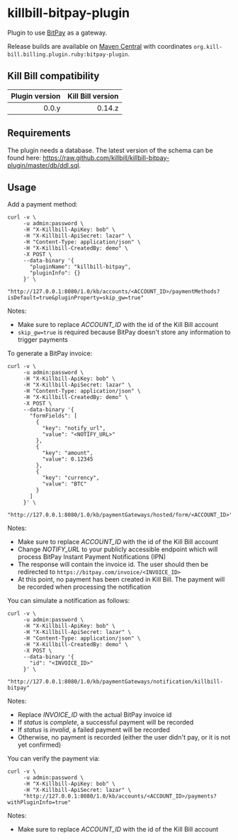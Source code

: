 killbill-bitpay-plugin
======================

Plugin to use [BitPay](http://www.bitpay.com/) as a gateway.

Release builds are available on [Maven Central](http://search.maven.org/#search%7Cga%7C1%7Cg%3A%22org.kill-bill.billing.plugin.ruby%22%20AND%20a%3A%22bitpay-plugin%22) with coordinates `org.kill-bill.billing.plugin.ruby:bitpay-plugin`.

Kill Bill compatibility
-----------------------

| Plugin version | Kill Bill version |
| -------------: | ----------------: |
| 0.0.y          | 0.14.z            |

Requirements
------------

The plugin needs a database. The latest version of the schema can be found here: https://raw.github.com/killbill/killbill-bitpay-plugin/master/db/ddl.sql.

Usage
-----

Add a payment method:

```
curl -v \
     -u admin:password \
     -H "X-Killbill-ApiKey: bob" \
     -H "X-Killbill-ApiSecret: lazar" \
     -H "Content-Type: application/json" \
     -H "X-Killbill-CreatedBy: demo" \
     -X POST \
     --data-binary '{
       "pluginName": "killbill-bitpay",
       "pluginInfo": {}
     }' \
     "http://127.0.0.1:8080/1.0/kb/accounts/<ACCOUNT_ID>/paymentMethods?isDefault=true&pluginProperty=skip_gw=true"
```

Notes:
* Make sure to replace *ACCOUNT_ID* with the id of the Kill Bill account
* `skip_gw=true` is required because BitPay doesn't store any information to trigger payments

To generate a BitPay invoice:

```
curl -v \
     -u admin:password \
     -H "X-Killbill-ApiKey: bob" \
     -H "X-Killbill-ApiSecret: lazar" \
     -H "Content-Type: application/json" \
     -H "X-Killbill-CreatedBy: demo" \
     -X POST \
     --data-binary '{
       "formFields": [
         {
           "key": "notify_url",
           "value": "<NOTIFY_URL>"
         },
         {
           "key": "amount",
           "value": 0.12345
         },
         {
           "key": "currency",
           "value": "BTC"
         }
       ]
     }' \
     "http://127.0.0.1:8080/1.0/kb/paymentGateways/hosted/form/<ACCOUNT_ID>"
```

Notes:
* Make sure to replace *ACCOUNT_ID* with the id of the Kill Bill account
* Change *NOTIFY_URL* to your publicly accessible endpoint which will process BitPay Instant Payment Notifications (IPN)
* The response will contain the invoice id. The user should then be redirected to `https://bitpay.com/invoice/<INVOICE_ID>`
* At this point, no payment has been created in Kill Bill. The payment will be recorded when processing the notification

You can simulate a notification as follows:

```
curl -v \
     -u admin:password \
     -H "X-Killbill-ApiKey: bob" \
     -H "X-Killbill-ApiSecret: lazar" \
     -H "Content-Type: application/json" \
     -H "X-Killbill-CreatedBy: demo" \
     -X POST \
     --data-binary '{
       "id": "<INVOICE_ID>"
     }' \
     "http://127.0.0.1:8080/1.0/kb/paymentGateways/notification/killbill-bitpay"
```

Notes:

* Replace *INVOICE_ID* with the actual BitPay invoice id
* If *status* is *complete*, a successful payment will be recorded
* If *status* is *invalid*, a failed payment will be recorded
* Otherwise, no payment is recorded (either the user didn't pay, or it is not yet confirmed)

You can verify the payment via:

```
curl -v \
     -u admin:password \
     -H "X-Killbill-ApiKey: bob" \
     -H "X-Killbill-ApiSecret: lazar" \
     "http://127.0.0.1:8080/1.0/kb/accounts/<ACCOUNT_ID>/payments?withPluginInfo=true"
```

Notes:
* Make sure to replace *ACCOUNT_ID* with the id of the Kill Bill account
